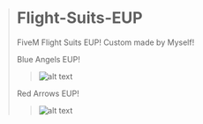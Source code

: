 > # Flight-Suits-EUP #
> FiveM Flight Suits EUP! Custom made by Myself!
> 
> Blue Angels EUP!
> > ![alt text](https://cdn.discordapp.com/attachments/708541386630365284/801208656241754122/unknown.png)
> 
> 
> Red Arrows EUP! 
> > ![alt text](https://cdn.discordapp.com/attachments/708541386630365284/801208654761689128/1.png)
